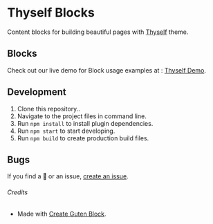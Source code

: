 # Thyself Blocks

Content blocks for building beautiful pages with [Thyself](https://codestag.com/themes/thyself) theme.

## Blocks
Check out our live demo for Block usage examples at : [Thyself Demo](https://demo.codestag.com/thyself).

## Development
1. Clone this repository..
2. Navigate to the project files in command line.
3. Run `npm install` to install plugin dependencies.
4. Run `npm start` to start developing.
5. Run `npm build` to create production build files.

## Bugs
If you find a 🐞 or an issue, [create an issue](https://github.com/codestag/thyself-blocks/issues/new).
###### Credits
* Made with [Create Guten Block](https://github.com/ahmadawais/create-guten-block).
